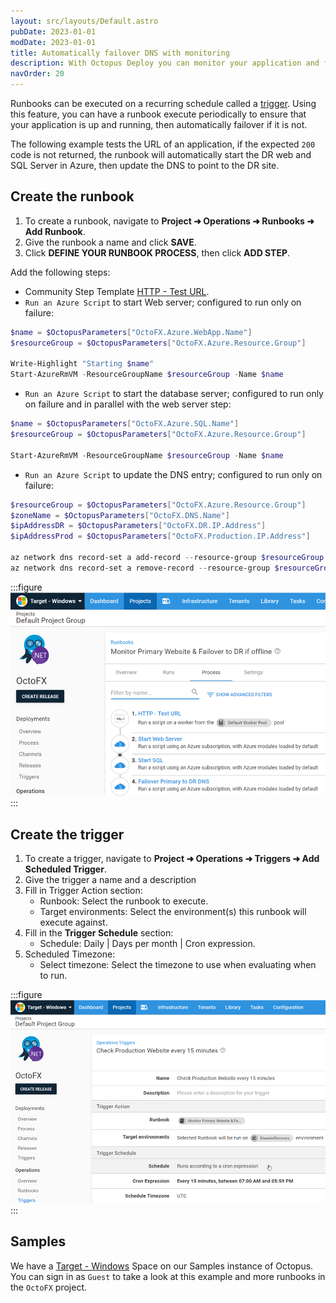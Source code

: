 ```yaml
---
layout: src/layouts/Default.astro
pubDate: 2023-01-01
modDate: 2023-01-01
title: Automatically failover DNS with monitoring
description: With Octopus Deploy you can monitor your application and failover DNS with a runbook.
navOrder: 20
---
```


Runbooks can be executed on a recurring schedule called a [trigger](/docs/runbooks/scheduled-runbook-trigger).  Using this feature, you can have a runbook execute periodically to ensure that your application is up and running, then automatically failover if it is not.

The following example tests the URL of an application, if the expected `200` code is not returned, the runbook will automatically start the DR web and SQL Server in Azure, then update the DNS to point to the DR site.

## Create the runbook

1. To create a runbook, navigate to **Project ➜ Operations ➜ Runbooks ➜ Add Runbook**.
2. Give the runbook a name and click **SAVE**.
3. Click **DEFINE YOUR RUNBOOK PROCESS**, then click **ADD STEP**.

Add the following steps:

- Community Step Template [HTTP - Test URL](https://library.octopus.com/step-templates/f5cebc0a-cc16-4876-9f72-bfbd513e6fdd/actiontemplate-http-test-url).
- `Run an Azure Script` to start Web server; configured to run only on failure:

```powershell
$name = $OctopusParameters["OctoFX.Azure.WebApp.Name"]
$resourceGroup = $OctopusParameters["OctoFX.Azure.Resource.Group"]

Write-Highlight "Starting $name"
Start-AzureRmVM -ResourceGroupName $resourceGroup -Name $name
```
- `Run an Azure Script` to start the database server; configured to run only on failure and in parallel with the web server step:

```powershell
$name = $OctopusParameters["OctoFX.Azure.SQL.Name"]
$resourceGroup = $OctopusParameters["OctoFX.Azure.Resource.Group"]

Start-AzureRmVM -ResourceGroupName $resourceGroup -Name $name
```

- `Run an Azure Script` to update the DNS entry; configured to run only on failure:

```powershell
$resourceGroup = $OctopusParameters["OctoFX.Azure.Resource.Group"]
$zoneName = $OctopusParameters["OctoFX.DNS.Name"]
$ipAddressDR = $OctopusParameters["OctoFX.DR.IP.Address"]
$ipAddressProd = $OctopusParameters["OctoFX.Production.IP.Address"]

az network dns record-set a add-record --resource-group $resourceGroup --zone-name $zoneName --record-set-name www --ipv4-address $ipAddressProd
az network dns record-set a remove-record --resource-group $resourceGroup --zone-name $zoneName --record-set-name www --ipv4-address $ipAddressDR
```

:::figure
![](/docs/runbooks/runbook-examples/emergency/octopus-runbook-app-monitoring.png "width=500")
:::

## Create the trigger

1. To create a trigger, navigate to **Project ➜ Operations ➜ Triggers ➜ Add Scheduled Trigger**.
2. Give the trigger a name and a description
3. Fill in Trigger Action section:
   - Runbook: Select the runbook to execute.
   - Target environments: Select the environment(s) this runbook will execute against.
4. Fill in the **Trigger Schedule** section:
   - Schedule: Daily | Days per month | Cron expression.
5. Scheduled Timezone:
   - Select timezone: Select the timezone to use when evaluating when to run.

:::figure
![](/docs/runbooks/runbook-examples/emergency/octopus-runbook-trigger.png "width=500")
:::


## Samples

We have a [Target - Windows](https://oc.to/TargetWindowsSamplesSpace) Space on our Samples instance of Octopus. You can sign in as `Guest` to take a look at this example and more runbooks in the `OctoFX` project.
